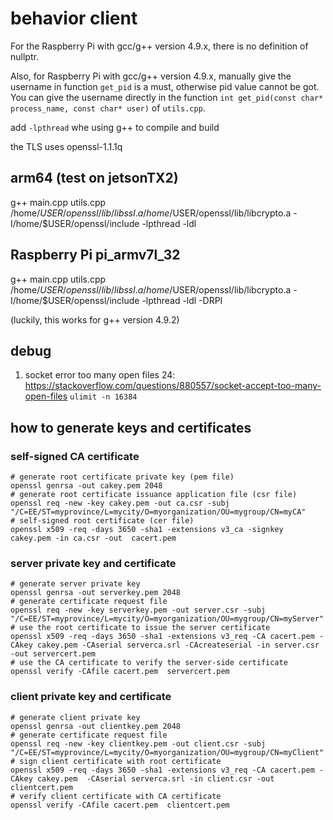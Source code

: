 # behavior client
For the Raspberry Pi with gcc/g++ version 4.9.x, there is no definition of nullptr.

Also, for Raspberry Pi with gcc/g++ version 4.9.x, manually give the username in function `get_pid` is a must, otherwise pid value cannot be got. You can give the username directly in the function `int get_pid(const char* process_name, const char* user)` of `utils.cpp`. 

add `-lpthread` whe using g++ to compile and build

the TLS uses openssl-1.1.1q

## arm64 (test on jetsonTX2)
g++ main.cpp utils.cpp /home/$USER/openssl/lib/libssl.a  /home/$USER/openssl/lib/libcrypto.a -I/home/$USER/openssl/include -lpthread -ldl

## Raspberry Pi pi_armv7l_32
g++ main.cpp utils.cpp /home/$USER/openssl/lib/libssl.a  /home/$USER/openssl/lib/libcrypto.a -I/home/$USER/openssl/include -lpthread -ldl -DRPI

(luckily, this works for g++ version 4.9.2)

## debug
1. socket error too many open files 24:
https://stackoverflow.com/questions/880557/socket-accept-too-many-open-files
`ulimit -n 16384`

## how to generate keys and certificates
### self-signed CA certificate
```
# generate root certificate private key (pem file)
openssl genrsa -out cakey.pem 2048       
# generate root certificate issuance application file (csr file)
openssl req -new -key cakey.pem -out ca.csr -subj "/C=EE/ST=myprovince/L=mycity/O=myorganization/OU=mygroup/CN=myCA" 
# self-signed root certificate (cer file)
openssl x509 -req -days 3650 -sha1 -extensions v3_ca -signkey cakey.pem -in ca.csr -out  cacert.pem     
```
### server private key and certificate
```
# generate server private key
openssl genrsa -out serverkey.pem 2048 
# generate certificate request file
openssl req -new -key serverkey.pem -out server.csr -subj "/C=EE/ST=myprovince/L=mycity/O=myorganization/OU=mygroup/CN=myServer"
# use the root certificate to issue the server certificate
openssl x509 -req -days 3650 -sha1 -extensions v3_req -CA cacert.pem -CAkey cakey.pem -CAserial serverca.srl -CAcreateserial -in server.csr -out servercert.pem
# use the CA certificate to verify the server-side certificate
openssl verify -CAfile cacert.pem  servercert.pem
```
### client private key and certificate
```
# generate client private key                                                                                                           
openssl genrsa -out clientkey.pem 2048     
# generate certificate request file       
openssl req -new -key clientkey.pem -out client.csr -subj "/C=EE/ST=myprovince/L=mycity/O=myorganization/OU=mygroup/CN=myClient"
# sign client certificate with root certificate
openssl x509 -req -days 3650 -sha1 -extensions v3_req -CA cacert.pem -CAkey cakey.pem  -CAserial serverca.srl -in client.csr -out clientcert.pem
# verify client certificate with CA certificate   
openssl verify -CAfile cacert.pem  clientcert.pem
```
